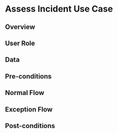 # Assess Incident Use Case

## Overview



## User Role



## Data



## Pre-conditions



## Normal Flow



## Exception Flow



## Post-conditions


